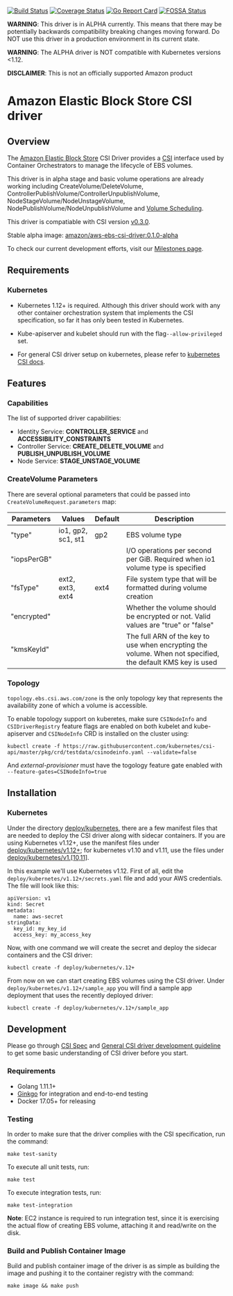 [![Build Status](https://travis-ci.org/kubernetes-sigs/aws-ebs-csi-driver.svg?branch=master)](https://travis-ci.org/kubernetes-sigs/aws-ebs-csi-driver)
[![Coverage Status](https://coveralls.io/repos/github/kubernetes-sigs/aws-ebs-csi-driver/badge.svg?branch=master)](https://coveralls.io/github/kubernetes-sigs/aws-ebs-csi-driver?branch=master)
[![Go Report Card](https://goreportcard.com/badge/github.com/kubernetes-sigs/aws-ebs-csi-driver)](https://goreportcard.com/report/github.com/kubernetes-sigs/aws-ebs-csi-driver)
[![FOSSA Status](https://app.fossa.io/api/projects/git%2Bgithub.com%2Fd-nishi%2Faws-ebs-csi-driver.svg?type=shield)](https://app.fossa.io/projects/git%2Bgithub.com%2Fd-nishi%2Faws-ebs-csi-driver?ref=badge_shield)

**WARNING**: This driver is in ALPHA currently. This means that there may be potentially backwards compatibility breaking changes moving forward. Do NOT use this driver in a production environment in its current state.

**WARNING**: The ALPHA driver is NOT compatible with Kubernetes versions <1.12.

**DISCLAIMER**: This is not an officially supported Amazon product

# Amazon Elastic Block Store CSI driver

## Overview

The [Amazon Elastic Block Store](https://aws.amazon.com/ebs/) CSI Driver provides a [CSI](https://github.com/container-storage-interface/spec/blob/master/spec.md) interface used by Container Orchestrators to manage the lifecycle of EBS volumes.

This driver is in alpha stage and basic volume operations are already working including CreateVolume/DeleteVolume, ControllerPublishVolume/ControllerUnpublishVolume, NodeStageVolume/NodeUnstageVolume,  NodePublishVolume/NodeUnpublishVolume and [Volume Scheduling](https://kubernetes.io/docs/concepts/storage/storage-classes/#volume-binding-mode).

This driver is compatiable with CSI version [v0.3.0](https://github.com/container-storage-interface/spec/blob/v0.3.0/spec.md).

Stable alpha image: [amazon/aws-ebs-csi-driver:0.1.0-alpha](https://hub.docker.com/r/amazon/aws-ebs-csi-driver/)

To check our current development efforts, visit our [Milestones page](https://github.com/kubernetes-sigs/aws-ebs-csi-driver/milestones).

## Requirements
### Kubernetes
* Kubernetes 1.12+ is required. Although this driver should work with any other container orchestration system that implements the CSI specification, so far it has only been tested in Kubernetes.

* Kube-apiserver and kubelet should run with the flag`--allow-privileged` set.

* For general CSI driver setup on kubernetes, please refer to [kubernetes CSI docs](https://kubernetes-csi.github.io/docs/Home.html).

## Features
### Capabilities
The list of supported driver capabilities:
* Identity Service: **CONTROLLER_SERVICE** and **ACCESSIBILITY_CONSTRAINTS**
* Controller Service: **CREATE_DELETE_VOLUME** and **PUBLISH_UNPUBLISH_VOLUME**
* Node Service: **STAGE_UNSTAGE_VOLUME**

### CreateVolume Parameters
There are several optional parameters that could be passed into `CreateVolumeRequest.parameters` map:

| Parameters        | Values           | Default  | Description         |
|-------------------|------------------|----------|---------------------|
| "type"            |io1, gp2, sc1, st1| gp2      | EBS volume type     |
| "iopsPerGB"       |                  |          | I/O operations per second per GiB. Required when io1 volume type is specified |
| "fsType"          | ext2, ext3, ext4 | ext4     | File system type that will be formatted during volume creation |
| "encrypted"       |                  |          | Whether the volume should be encrypted or not. Valid values are "true" or "false" | 
| "kmsKeyId"        |                  |          | The full ARN of the key to use when encrypting the volume. When not specified, the default KMS key is used |

### Topology
`topology.ebs.csi.aws.com/zone` is the only topology key that represents the availability zone of which a volume is accessible.

To enable topology support on kuberetes, make sure `CSINodeInfo` and `CSIDriverRegistry` feature flags are enabled on both kubelet and kube-apiserver and `CSINodeInfo` CRD is installed on the cluster using:

```
kubectl create -f https://raw.githubusercontent.com/kubernetes/csi-api/master/pkg/crd/testdata/csinodeinfo.yaml --validate=false
```

And *external-provisioner* must have the togology feature gate enabled with `--feature-gates=CSINodeInfo=true`

## Installation
### Kubernetes
Under the directory [deploy/kubernetes](./deploy/kubernetes), there are a few manifest files that are needed to deploy the CSI driver along with sidecar containers. If you are using Kubernetes v1.12+, use the manifest files under [deploy/kubernetes/v1.12+](deploy/kubernetes/v1.12+); for kubernetes v1.10 and v1.11, use the files under [deploy/kubernetes/v1.[10,11]](deploy/kubernetes/v1.[10,11]).

In this example we'll use Kubernetes v1.12. First of all, edit the `deploy/kubernetes/v1.12+/secrets.yaml` file and add your AWS credentials. The file will look like this:

```
apiVersion: v1
kind: Secret
metadata:
  name: aws-secret
stringData:
  key_id: my_key_id
  access_key: my_access_key
```

Now, with one command we will create the secret and deploy the sidecar containers and the CSI driver:

```
kubectl create -f deploy/kubernetes/v.12+
```

From now on we can start creating EBS volumes using the CSI driver. Under `deploy/kubernetes/v1.12+/sample_app` you will find a sample app deployment that uses the recently deployed driver:

```
kubectl create -f deploy/kubernetes/v.12+/sample_app
```

## Development
Please go through [CSI Spec](https://github.com/container-storage-interface/spec/blob/master/spec.md) and [General CSI driver development guideline](https://kubernetes-csi.github.io/docs/Development.html) to get some basic understanding of CSI driver before you start.

### Requirements
* Golang 1.11.1+
* [Ginkgo](https://github.com/onsi/ginkgo) for integration and end-to-end testing
* Docker 17.05+ for releasing

### Testing

In order to make sure that the driver complies with the CSI specification, run the command:

```
make test-sanity
```

To execute all unit tests, run:

```
make test
```

To execute integration tests, run:

```
make test-integration
```

**Note**: EC2 instance is required to run integration test, since it is exercising the actual flow of creating EBS volume, attaching it and read/write on the disk.

### Build and Publish Container Image

Build and publish container image of the driver is as simple as building the image and pushing it to the container registry with the command:

```
make image && make push
```
